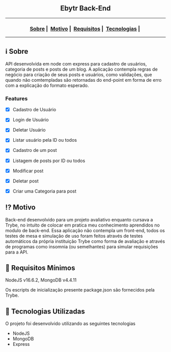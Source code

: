 <h2 align="center">Ebytr Back-End</h2>

___




<h3 align="center">
  <a href="#information_source-sobre">Sobre</a>&nbsp;|&nbsp;
  <a href="#interrobang-motivo">Motivo</a>&nbsp;|&nbsp;
  <a href="#seedling-requisitos-mínimos">Requisitos</a>&nbsp;|&nbsp;
  <a href="#rocket-tecnologias-utilizadas">Tecnologias</a>&nbsp;|&nbsp;
</h3>

___


## :information_source: Sobre

API desenvolvida em node com express para cadastro de usuários, categoria de posts e posts de um blog. A aplicação contempla regras de negócio para criação de seus posts e usuários, como validações, que quando não comtempladas são retornadas do end-point em forma de erro com a explicação do formato esperado.


### Features

- [x] Cadastro de Usuário
- [x] Login de Usuário
- [x] Deletar Usuário
- [x] Listar usuário pela ID ou todos

- [x] Cadastro de um post
- [x] Listagem de posts por ID ou todos
- [x] Modificar post
- [x] Deletar post

- [x] Criar uma Categoria para post

## :interrobang: Motivo

Back-end desenvolvido para um projeto avaliativo enquanto cursava a Trybe, no intuito de colocar em pratica meu conhecimento aprendidos no modulo de back-end. Essa aplicação não contempla um front-end, todos os testes de mesa e simulação de uso foram feitos através de testes automáticos da própria instituição Trybe como forma de avaliação e através de programas como insomnia (ou semelhantes) para simular requisições para a API.

## :seedling: Requisitos Mínimos

NodeJS v16.6.2, MongoDB v4.4.11

Os escripts de inicialização presente package.json são fornecidos pela Trybe.

## :rocket: Tecnologias Utilizadas 

O projeto foi desenvolvido utilizando as seguintes tecnologias 

- NodeJS
- MongoDB
- Express
